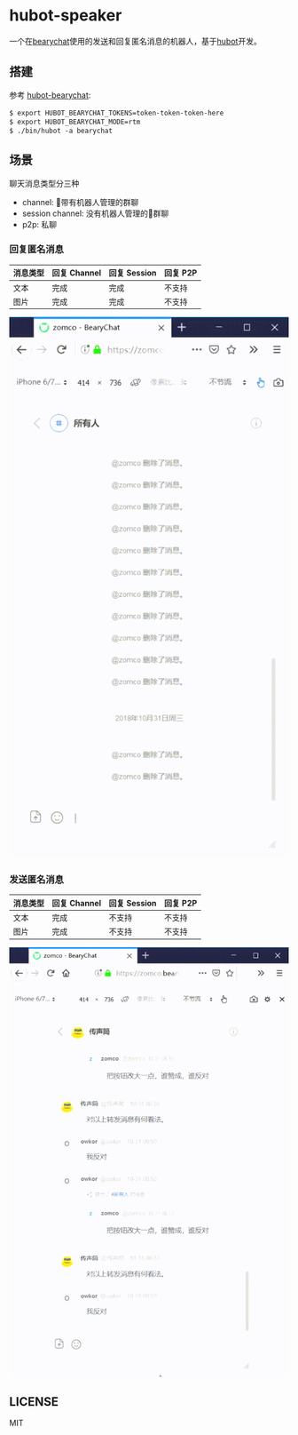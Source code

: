 # hubot-speaker

一个在[bearychat](https://bearychat.com)使用的发送和回复匿名消息的机器人，基于[hubot](https://hubot.github.com/)开发。

## 搭建

参考 [hubot-bearychat](https://github.com/bearyinnovative/hubot-bearychat):

    $ export HUBOT_BEARYCHAT_TOKENS=token-token-token-here
    $ export HUBOT_BEARYCHAT_MODE=rtm
    $ ./bin/hubot -a bearychat

## 场景

聊天消息类型分三种
* channel: 带有机器人管理的群聊
* session channel: 没有机器人管理的群聊
* p2p: 私聊

### 回复匿名消息

| 消息类型 | 回复 Channel | 回复 Session | 回复 P2P     |
| ------- | ----------- | ----------- | -----------  |
| 文本    | 完成         | 完成         | 不支持        | 
| 图片    | 完成         | 完成         | 不支持        |

![](resources/example2.gif)

### 发送匿名消息

| 消息类型 | 回复 Channel | 回复 Session | 回复 P2P     |
| ------- | ----------- | ----------- | -----------  |
| 文本    | 完成         | 不支持       | 不支持        | 
| 图片    | 完成         | 不支持       | 不支持        |

![](resources/example3.gif)

## LICENSE

MIT